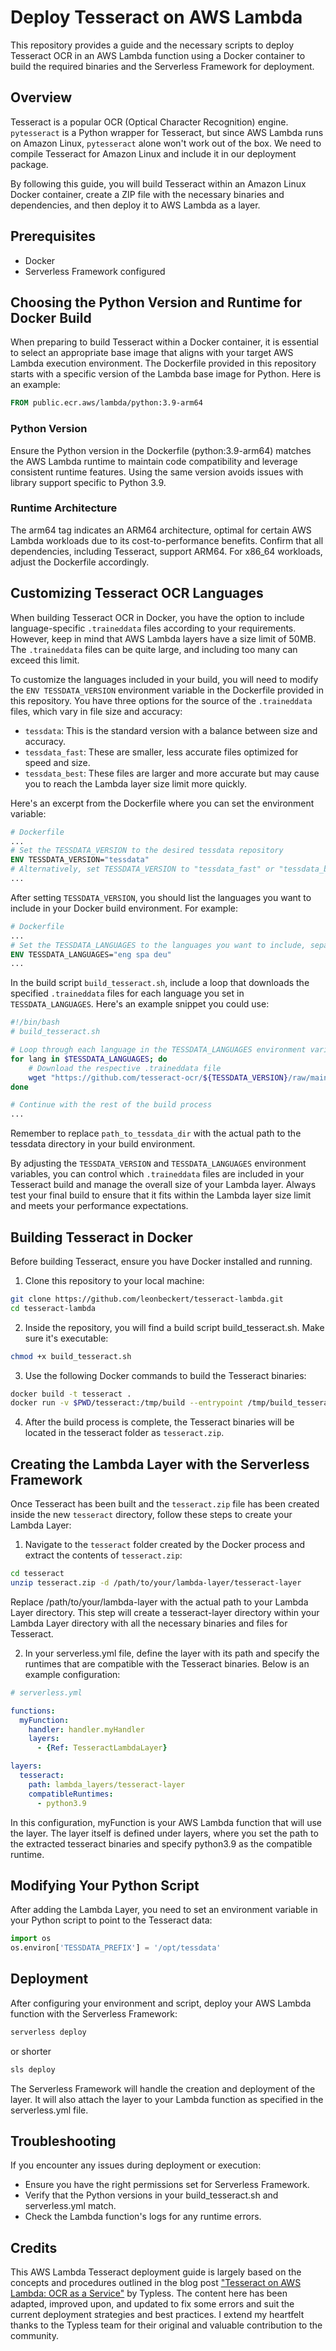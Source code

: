 # Deploy Tesseract on AWS Lambda

This repository provides a guide and the necessary scripts to deploy Tesseract OCR in an AWS Lambda function using a Docker container to build the required binaries and the Serverless Framework for deployment.

## Overview

Tesseract is a popular OCR (Optical Character Recognition) engine. `pytesseract` is a Python wrapper for Tesseract, but since AWS Lambda runs on Amazon Linux, `pytesseract` alone won't work out of the box. We need to compile Tesseract for Amazon Linux and include it in our deployment package.

By following this guide, you will build Tesseract within an Amazon Linux Docker container, create a ZIP file with the necessary binaries and dependencies, and then deploy it to AWS Lambda as a layer.

## Prerequisites

- Docker
- Serverless Framework configured

## Choosing the Python Version and Runtime for Docker Build

When preparing to build Tesseract within a Docker container, it is essential to select an appropriate base image that aligns with your target AWS Lambda execution environment. The Dockerfile provided in this repository starts with a specific version of the Lambda base image for Python. Here is an example:

  ```Dockerfile
  FROM public.ecr.aws/lambda/python:3.9-arm64
  ```

### Python Version

Ensure the Python version in the Dockerfile (python:3.9-arm64) matches the AWS Lambda runtime to maintain code compatibility and leverage consistent runtime features. Using the same version avoids issues with library support specific to Python 3.9.

### Runtime Architecture
The arm64 tag indicates an ARM64 architecture, optimal for certain AWS Lambda workloads due to its cost-to-performance benefits. Confirm that all dependencies, including Tesseract, support ARM64. For x86_64 workloads, adjust the Dockerfile accordingly.

## Customizing Tesseract OCR Languages

When building Tesseract OCR in Docker, you have the option to include language-specific `.traineddata` files according to your requirements. However, keep in mind that AWS Lambda layers have a size limit of 50MB. The `.traineddata` files can be quite large, and including too many can exceed this limit.

To customize the languages included in your build, you will need to modify the `ENV TESSDATA_VERSION` environment variable in the Dockerfile provided in this repository. You have three options for the source of the `.traineddata` files, which vary in file size and accuracy:

- `tessdata`: This is the standard version with a balance between size and accuracy.
- `tessdata_fast`: These are smaller, less accurate files optimized for speed and size.
- `tessdata_best`: These files are larger and more accurate but may cause you to reach the Lambda layer size limit more quickly.

Here's an excerpt from the Dockerfile where you can set the environment variable:

  ```Dockerfile
  # Dockerfile
  ...
  # Set the TESSDATA_VERSION to the desired tessdata repository
  ENV TESSDATA_VERSION="tessdata"
  # Alternatively, set TESSDATA_VERSION to "tessdata_fast" or "tessdata_best" for different versions
  ...
  ```

After setting `TESSDATA_VERSION`, you should list the languages you want to include in your Docker build environment. For example:

  ```Dockerfile
  # Dockerfile
  ...
  # Set the TESSDATA_LANGUAGES to the languages you want to include, separated by spaces
  ENV TESSDATA_LANGUAGES="eng spa deu"
  ...
  ```

In the build script `build_tesseract.sh`, include a loop that downloads the specified `.traineddata` files for each language you set in `TESSDATA_LANGUAGES`. Here's an example snippet you could use:

  ```sh
  #!/bin/bash
  # build_tesseract.sh

  # Loop through each language in the TESSDATA_LANGUAGES environment variable
  for lang in $TESSDATA_LANGUAGES; do
      # Download the respective .traineddata file
      wget "https://github.com/tesseract-ocr/${TESSDATA_VERSION}/raw/main/${lang}.traineddata" -P path_to_tessdata_dir
  done

  # Continue with the rest of the build process
  ...
  ```

Remember to replace `path_to_tessdata_dir` with the actual path to the tessdata directory in your build environment.

By adjusting the `TESSDATA_VERSION` and `TESSDATA_LANGUAGES` environment variables, you can control which `.traineddata` files are included in your Tesseract build and manage the overall size of your Lambda layer. Always test your final build to ensure that it fits within the Lambda layer size limit and meets your performance expectations.

## Building Tesseract in Docker

Before building Tesseract, ensure you have Docker installed and running.

1. Clone this repository to your local machine:

  ```sh
  git clone https://github.com/leonbeckert/tesseract-lambda.git
  cd tesseract-lambda
  ```

2. Inside the repository, you will find a build script build_tesseract.sh. Make sure it's executable:

  ```sh
  chmod +x build_tesseract.sh
  ```

3. Use the following Docker commands to build the Tesseract binaries:

  ```sh
  docker build -t tesseract .
  docker run -v $PWD/tesseract:/tmp/build --entrypoint /tmp/build_tesseract.sh tesseract
  ```

4. After the build process is complete, the Tesseract binaries will be located in the tesseract folder as `tesseract.zip`.

## Creating the Lambda Layer with the Serverless Framework

Once Tesseract has been built and the `tesseract.zip` file has been created inside the new `tesseract` directory, follow these steps to create your Lambda Layer:

1. Navigate to the `tesseract` folder created by the Docker process and extract the contents of `tesseract.zip`:

  ```sh
  cd tesseract
  unzip tesseract.zip -d /path/to/your/lambda-layer/tesseract-layer
  ```
Replace /path/to/your/lambda-layer with the actual path to your Lambda Layer directory. This step will create a tesseract-layer directory within your Lambda Layer directory with all the necessary binaries and files for Tesseract.

2. In your serverless.yml file, define the layer with its path and specify the runtimes that are compatible with the Tesseract binaries. Below is an example configuration:

  ```yml
  # serverless.yml

  functions:
    myFunction:
      handler: handler.myHandler
      layers:
        - {Ref: TesseractLambdaLayer}

  layers:
    tesseract:
      path: lambda_layers/tesseract-layer
      compatibleRuntimes:
        - python3.9
  ```

In this configuration, myFunction is your AWS Lambda function that will use the layer. The layer itself is defined under layers, where you set the path to the extracted tesseract binaries and specify python3.9 as the compatible runtime.

## Modifying Your Python Script

After adding the Lambda Layer, you need to set an environment variable in your Python script to point to the Tesseract data:

  ```python
  import os
  os.environ['TESSDATA_PREFIX'] = '/opt/tessdata'
  ```

## Deployment

After configuring your environment and script, deploy your AWS Lambda function with the Serverless Framework:

  ```sh
  serverless deploy
  ```

or shorter

  ```sh
  sls deploy
  ```

The Serverless Framework will handle the creation and deployment of the layer. It will also attach the layer to your Lambda function as specified in the serverless.yml file.

## Troubleshooting

If you encounter any issues during deployment or execution:

- Ensure you have the right permissions set for Serverless Framework.
- Verify that the Python versions in your build_tesseract.sh and serverless.yml match.
- Check the Lambda function's logs for any runtime errors.

## Credits

This AWS Lambda Tesseract deployment guide is largely based on the concepts and procedures outlined in the blog post ["Tesseract on AWS Lambda: OCR as a Service"](https://typless.com/2023/08/29/tesseract-on-aws-lambda-ocr-as-a-service/) by Typless. The content here has been adapted, improved upon, and updated to fix some errors and suit the current deployment strategies and best practices. I extend my heartfelt thanks to the Typless team for their original and valuable contribution to the community.
